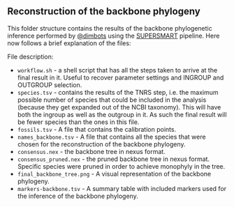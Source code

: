 Reconstruction of the backbone phylogeny 
--------------

This folder structure contains the results of the backbone phylogenetic inference
performed by [@dimbots](http://github.com/dimbots) using the [SUPERSMART](http://github.com/naturalis/supersmart)
pipeline. Here now follows a brief explanation of the files:

File description:

- `workflow.sh` - a shell script that has all the steps taken to arrive at the 
  final result in it. Useful to recover parameter settings and INGROUP and
  OUTGROUP selection.
- `species.tsv` - contains the results of the TNRS step, i.e. the maximum possible
  number of species that could be included in the analysis (because they get
  expanded out of the NCBI taxonomy). This will have both the ingroup as well as
  the outgroup in it. As such the final result will be fewer species than the 
  ones in this file.
- `fossils.tsv` - A file that contains the calibration points. 
- `names_backbone.tsv` - A file that contains all the species that were chosen for the reconstruction of the backbone phylogeny.
- `consensus.nex` - the backbone tree in nexus format.
- `consensus_pruned.nex` - the pruned backbone tree in nexus format. Specific species were pruned in order to achieve monophyly in the tree.
- `final_backbone_tree.png` - A visual representation of the backbone phylogeny.
- `markers-backbone.tsv` - A summary table with included markers used for the inference of the backbone phylogeny.
